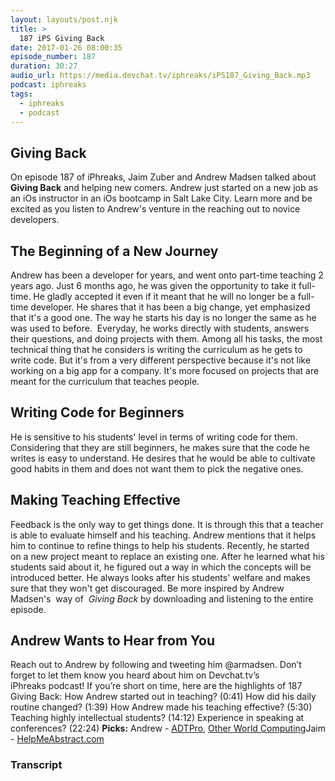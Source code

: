 ```yaml
---
layout: layouts/post.njk
title: >
  187 iPS Giving Back
date: 2017-01-26 08:00:35
episode_number: 187
duration: 30:27
audio_url: https://media.devchat.tv/iphreaks/iPS187_Giving_Back.mp3
podcast: iphreaks
tags:
  - iphreaks
  - podcast
---
```


## Giving Back

On episode 187 of iPhreaks, Jaim Zuber and Andrew Madsen talked about **Giving Back** and helping new comers.&nbsp;Andrew just started on a new job as an iOs instructor in an iOs bootcamp in Salt Lake City. Learn more and be excited as you listen to Andrew's venture in the reaching out to novice developers.

## The Beginning of a New Journey

Andrew has been a developer for years, and went onto part-time teaching 2 years ago. Just 6 months ago, he was given the opportunity to take it full-time. He gladly accepted it even if it meant that he will no longer be a full-time developer. He shares that it has been a big change, yet emphasized that it's a good one. The way he starts his day is no longer the same as he was used to before. &nbsp;Everyday, he works directly with students, answers their questions, and doing projects with them. Among all his tasks, the most technical thing that he considers is writing the curriculum as he gets to write code. But it's from a very different perspective because it's not like working on a big app for a company. It's more focused&nbsp;on projects that are meant for the curriculum that teaches people.

## Writing Code for Beginners

He is sensitive to his students' level in terms of writing code for them. Considering that they are still beginners, he makes sure that the code he writes is easy to understand. He desires that he would be able to cultivate good habits in them and does not want them to pick the negative ones.

## Making Teaching Effective

Feedback is the only way to get things done. It is through this that a teacher is able to evaluate himself and his teaching. Andrew mentions that&nbsp;it helps him to continue to refine things to help his students. Recently, he started on&nbsp;a new project meant to replace an existing one. After he learned what his students said about it, he figured out a way in which the concepts will be introduced better. He always looks after his students' welfare and makes sure that they won't get discouraged. Be more inspired by Andrew Madsen's &nbsp;way of&nbsp; _Giving Back_ by&nbsp;downloading and listening to the entire episode.

## Andrew Wants to Hear from You

Reach out to Andrew by following and tweeting him&nbsp;@armadsen. Don’t forget to let them&nbsp;know you heard about him on Devchat.tv’s iPhreaks&nbsp;podcast! If you’re short on time, here are the highlights of 187 Giving Back: How Andrew started out in teaching? (0:41) How did his daily routine changed? (1:39) How Andrew made his teaching effective? (5:30) Teaching highly intellectual students? (14:12) Experience in speaking at conferences? (22:24) **Picks:** Andrew - [ADTPro](http://adtpro.sourceforge.net/), [Other World Computing](https://www.macsales.com/)Jaim - [HelpMeAbstract.com](http://helpmeabstract.com/)

### Transcript
